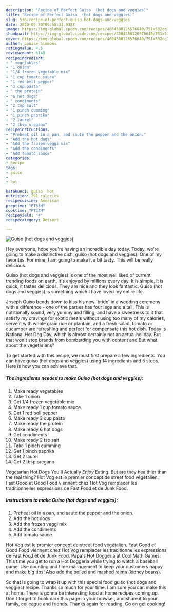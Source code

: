```yaml
---
description: "Recipe of Perfect Guiso  (hot dogs and veggies)"
title: "Recipe of Perfect Guiso  (hot dogs and veggies)"
slug: 536-recipe-of-perfect-guiso-hot-dogs-and-veggies
date: 2020-09-30T09:58:31.938Z
image: https://img-global.cpcdn.com/recipes/4604508126576640/751x532cq70/guiso-hot-dogs-and-veggies-recipe-main-photo.jpg
thumbnail: https://img-global.cpcdn.com/recipes/4604508126576640/751x532cq70/guiso-hot-dogs-and-veggies-recipe-main-photo.jpg
cover: https://img-global.cpcdn.com/recipes/4604508126576640/751x532cq70/guiso-hot-dogs-and-veggies-recipe-main-photo.jpg
author: Louise Simmons
ratingvalue: 4.5
reviewcount: 6140
recipeingredient:
- " vegetables"
- "1 onion"
- "1/4 frozen vegetable mix"
- "1 cup tomato sauce"
- "1 red bell pepper"
- "3 cup pasta"
- " the protein"
- "6 hot dogs"
- " condiments"
- "2 tsp salt"
- "1 pinch cumming"
- "1 pinch paprika"
- "2 laurel"
- "2 tbsp oregano"
recipeinstructions:
- "Preheat oil in a pan, and sauté the pepper and the onion."
- "Add the hot dogs"
- "Add the frozen veggi mix"
- "Add the condiments"
- "Add tomato sauce"
categories:
- Recipe
tags:
- guiso
- 
- hot

katakunci: guiso  hot 
nutrition: 291 calories
recipecuisine: American
preptime: "PT33M"
cooktime: "PT34M"
recipeyield: "4"
recipecategory: Dessert

---
```



![Guiso  (hot dogs and veggies)](https://img-global.cpcdn.com/recipes/4604508126576640/751x532cq70/guiso-hot-dogs-and-veggies-recipe-main-photo.jpg)

Hey everyone, hope you're having an incredible day today. Today, we're going to make a distinctive dish, guiso  (hot dogs and veggies). One of my favorites. For mine, I am going to make it a bit tasty. This will be really delicious.

Guiso  (hot dogs and veggies) is one of the most well liked of current trending foods on earth. It's enjoyed by millions every day. It is simple, it is quick, it tastes delicious. They are nice and they look fantastic. Guiso  (hot dogs and veggies) is something which I have loved my entire life.

Joseph Guiso bends down to kiss his new &#39;bride&#39; in a wedding ceremony with a difference - one of the parties has four legs and a tail. This is nutrtionally sound, very yummy and filling, and have a sweetness to it that satisfy my cravings for exotic meals without using too many of my calories, serve it with whole grain rice or plantain, and a fresh salad, tomato or cucumber are refreshing and perfect for compensate this hot dish. Today is National Hot Dog Day, which is almost certainly not an actual holiday. But that won&#39;t stop brands from bombarding you with content and But what about the vegetarians?


To get started with this recipe, we must first prepare a few ingredients. You can have guiso  (hot dogs and veggies) using 14 ingredients and 5 steps. Here is how you can achieve that.

<!--inarticleads1-->

##### The ingredients needed to make Guiso  (hot dogs and veggies):

1. Make ready  vegetables
1. Take 1 onion
1. Get 1/4 frozen vegetable mix
1. Make ready 1 cup tomato sauce
1. Get 1 red bell pepper
1. Make ready 3 cup pasta
1. Make ready  the protein
1. Make ready 6 hot dogs
1. Get  condiments
1. Make ready 2 tsp salt
1. Take 1 pinch cumming
1. Get 1 pinch paprika
1. Get 2 laurel
1. Get 2 tbsp oregano


Vegetarian Hot Dogs You&#39;ll Actually *Enjoy* Eating. But are they healthier than the real thing? Hot Vog est le premier concept de street food végétalien. Fast Good et Good Food viennent chez Hot Vog remplacer les traditionnelles expressions de Fast Food et de Junk Food. 

<!--inarticleads2-->

##### Instructions to make Guiso  (hot dogs and veggies):

1. Preheat oil in a pan, and sauté the pepper and the onion.
1. Add the hot dogs
1. Add the frozen veggi mix
1. Add the condiments
1. Add tomato sauce


Hot Vog est le premier concept de street food végétalien. Fast Good et Good Food viennent chez Hot Vog remplacer les traditionnelles expressions de Fast Food et de Junk Food. Papa&#39;s Hot Doggeria at Cool Math Games: This time you get to run a Hot Doggeria while trying to watch a baseball game. Use counting and time management to keep your customers happy and make big tips! Also add the boiled and mashed rajma (kidney beans). 

So that is going to wrap it up with this special food guiso  (hot dogs and veggies) recipe. Thanks so much for your time. I am sure you can make this at home. There is gonna be interesting food at home recipes coming up. Don't forget to bookmark this page in your browser, and share it to your family, colleague and friends. Thanks again for reading. Go on get cooking!

